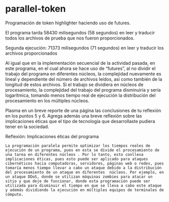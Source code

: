 # parallel-token
Programación de token highlighter haciendo uso de futures.

El programa tarda 58430 milisegundos (58 segundos) en leer y traducir todos los archivos de prueba que nos fueron proporcionados.


Segunda ejecución: 71373 milisegundos (71 segundos) en leer y traducir los archivos proporcionados


Al igual que en la implementación secuencial de la actividad pasada, en este programa, en el cual ahora se hace uso de “futures”, al no dividir el trabajo del programa en diferentes núcleos, la complejidad nuevamente es lineal y dependiente del número de archivos leídos, así como también de la longitud de estos archivos. Si el trabajo se dividiera en núcleos de procesamiento, la complejidad del trabajo del programa disminuiría y sería logarítmica, tomando menos tiempo real de ejecución la distribución del procesamiento en los múltiples núcleos.

Plasma en un breve reporte de una página las conclusiones de tu reflexión en los puntos 5 y 6. Agrega además una breve reflexión sobre las implicaciones éticas que el tipo de tecnología que desarrollaste pudiera tener en la sociedad.

Reflexión: Implicaciones éticas del programa

	La programación paralela permite optimizar los tiempos reales de ejecución de un programa, pues en esta se divide el procesamiento de una tarea en diferentes núcleos . Por lo tanto, esto conlleva implicaciones éticas, pues esto puede ser aplicado para ataques cibernéticos hacia computadoras, servidores, páginas web o redes, pues tomaría menos tiempo llevar a cabo un ataque debido a la distribución del procesamiento de un ataque en diferentes  núcleos. Por ejemplo, en un ataque DDoS, donde se utilizan máquinas zombies para atacar un sitio y que deje de funcionar, donde esta programación puede ser utilizada para disminuir el tiempo en que se lleva a cabo este ataque y además dividiendo la ejecución en múltiples equipos de terminales de cómputo.  
